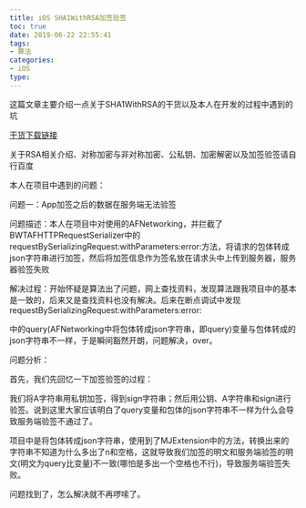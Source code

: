 ```yaml
---
title: iOS SHA1WithRSA加签验签
toc: true
date: 2019-06-22 22:55:41
tags:
- 算法
categories:
- iOS
type:
---
```


这篇文章主要介绍一点关于SHA1WithRSA的干货以及本人在开发的过程中遇到的坑 

[干货下载链接](https://github.com/xujiebing/RSA-SHA1WithRSA) 

关于RSA相关介绍、对称加密与非对称加密、公私钥、加密解密以及加签验签请自行百度 

本人在项目中遇到的问题： 

问题一：App加签之后的数据在服务端无法验签 

问题描述：本人在项目中对使用的AFNetworking，并拦截了BWTAFHTTPRequestSerializer中的requestBySerializingRequest:withParameters:error:方法，将请求的包体转成json字符串进行加签，然后将加签信息作为签名放在请求头中上传到服务器，服务器验签失败 

解决过程：开始怀疑是算法出了问题，网上查找资料，发现算法跟我项目中的基本是一致的，后来又是查找资料也没有解决。后来在断点调试中发现requestBySerializingRequest:withParameters:error: 

中的query(AFNetworking中将包体转成json字符串，即query)变量与包体转成的json字符串不一样，于是瞬间豁然开朗，问题解决，over。 

问题分析： 

首先，我们先回忆一下加签验签的过程： 

我们将A字符串用私钥加签，得到sign字符串；然后用公钥、A字符串和sign进行验签。说到这里大家应该明白了query变量和包体的json字符串不一样为什么会导致服务端验签不通过了。 

项目中是将包体转成json字符串，使用到了MJExtension中的方法，转换出来的字符串不知道为什么多出了n和空格，这就导致我们加签的明文和服务端验签的明文(明文为query比变量)不一致(哪怕是多出一个空格也不行)，导致服务端验签失败。 

问题找到了，怎么解决就不再啰嗦了。 